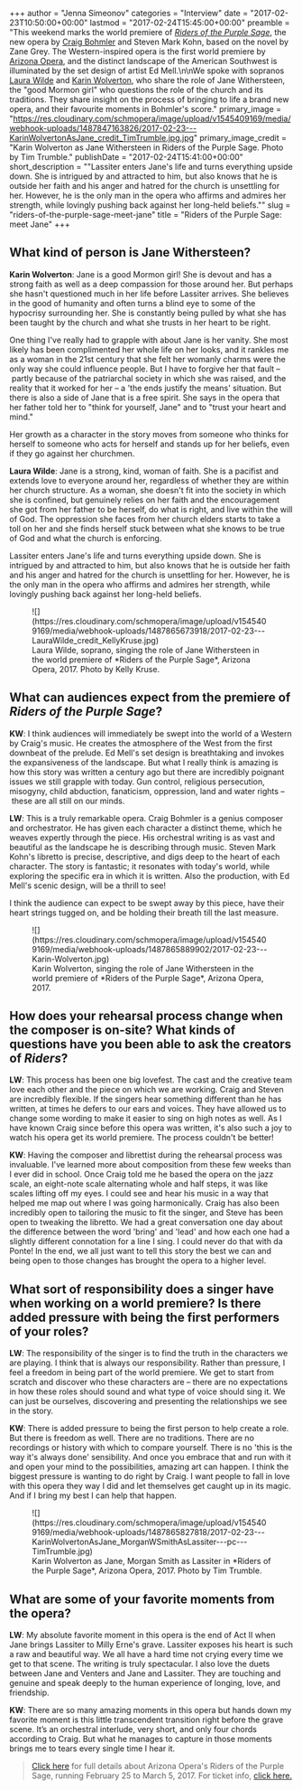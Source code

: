 +++
author = "Jenna Simeonov"
categories = "Interview"
date = "2017-02-23T10:50:00+00:00"
lastmod = "2017-02-24T15:45:00+00:00"
preamble = "This weekend marks the world premiere of [*Riders of the Purple Sage*](http://www.azopera.org/performances/riders-purple-sage), the new opera by [Craig Bohmler](/new-operas-craig-bohmlers-riders-of-the-purple-sage/) and Steven Mark Kohn, based on the novel by Zane Grey. The Western-inspired opera is the first world premiere by [Arizona Opera](/scene/companies/arizona-opera/), and the distinct landscape of the American Southwest is illuminated by the set design of artist Ed Mell.\n\nWe spoke with sopranos [Laura Wilde](/scene/people/laura-wilde/) and [Karin Wolverton](/scene/people/karin-wolverton/), who share the role of Jane Withersteen, the \"good Mormon girl\" who questions the role of the church and its traditions. They share insight on the process of bringing to life a brand new opera, and their favourite moments in Bohmler's score."
primary_image = "https://res.cloudinary.com/schmopera/image/upload/v1545409169/media/webhook-uploads/1487847163826/2017-02-23---KarinWolvertonAsJane_credit_TimTrumble.jpg.jpg"
primary_image_credit = "Karin Wolverton as Jane Withersteen in Riders of the Purple Sage. Photo by Tim Trumble."
publishDate = "2017-02-24T15:41:00+00:00"
short_description = "&quot;Lassiter enters Jane&#039;s life and turns everything upside down. She is intrigued by and attracted to him, but also knows that he is outside her faith and his anger and hatred for the church is unsettling for her. However, he is the only man in the opera who affirms and admires her strength, while lovingly pushing back against her long-held beliefs.&quot;"
slug = "riders-of-the-purple-sage-meet-jane"
title = "Riders of the Purple Sage: meet Jane"
+++

## What kind of person is Jane Withersteen?

**Karin Wolverton**: Jane is a good Mormon girl! She is devout and has a strong faith as well as a deep compassion for those around her. But perhaps she hasn't questioned much in her life before Lassiter arrives. She believes in the good of humanity and often turns a blind eye to some of the hypocrisy surrounding her. She is constantly being pulled by what she has been taught by the church and what she trusts in her heart to be right.  

One thing I've really had to grapple with about Jane is her vanity. She most likely has been complimented her whole life on her looks, and it rankles me as a woman in the 21st century that she felt her womanly charms were the only way she could influence people. But I have to forgive her that fault – partly because of the patriarchal society in which she was raised, and the reality that it worked for her – a 'the ends justify the means' situation. But there is also a side of Jane that is a free spirit. She says in the opera that her father told her to "think for yourself, Jane" and to "trust your heart and mind." 

Her growth as a character in the story moves from someone who thinks for herself to someone who acts for herself and stands up for her beliefs, even if they go against her churchmen. 

**Laura Wilde**: Jane is a strong, kind, woman of faith. She is a pacifist and extends love to everyone around her, regardless of whether they are within her church structure. As a woman, she doesn't fit into the society in which she is confined, but genuinely relies on her faith and the encouragement she got from her father to be herself, do what is right, and live within the will of God. The oppression she faces from her church elders starts to take a toll on her and she finds herself stuck between what she knows to be true of God and what the church is enforcing. 

Lassiter enters Jane's life and turns everything upside down. She is intrigued by and attracted to him, but also knows that he is outside her faith and his anger and hatred for the church is unsettling for her. However, he is the only man in the opera who affirms and admires her strength, while lovingly pushing back against her long-held beliefs.

<figure data-type="image">
![](https://res.cloudinary.com/schmopera/image/upload/v1545409169/media/webhook-uploads/1487865673918/2017-02-23---LauraWilde_credit_KellyKruse.jpg)
<figcaption>Laura Wilde, soprano, singing the role of Jane Withersteen in the world premiere of *Riders of the Purple Sage*, Arizona Opera, 2017. Photo by Kelly Kruse.</figcaption>
</figure>

## What can audiences expect from the premiere of *Riders of the Purple Sage*?

**KW**: I think audiences will immediately be swept into the world of a Western by Craig's music. He creates the atmosphere of the West from the first downbeat of the prelude. Ed Mell's set design is breathtaking and invokes the expansiveness of the landscape. But what I really think is amazing is how this story was written a century ago but there are incredibly poignant issues we still grapple with today. Gun control, religious persecution, misogyny, child abduction, fanaticism, oppression, land and water rights – these are all still on our minds.

**LW**: This is a truly remarkable opera. Craig Bohmler is a genius composer and orchestrator. He has given each character a distinct theme, which he weaves expertly through the piece. His orchestral writing is as vast and beautiful as the landscape he is describing through music. Steven Mark Kohn's libretto is precise, descriptive, and digs deep to the heart of each character. The story is fantastic; it resonates with today's world, while exploring the specific era in which it is written. Also the production, with Ed Mell's scenic design, will be a thrill to see! 

I think the audience can expect to be swept away by this piece, have their heart strings tugged on, and be holding their breath till the last measure. 

<figure data-type="image">
![](https://res.cloudinary.com/schmopera/image/upload/v1545409169/media/webhook-uploads/1487865889902/2017-02-23---Karin-Wolverton.jpg)<figcaption>Karin Wolverton, singing the role of Jane Withersteen in the world premiere of *Riders of the Purple Sage*, Arizona Opera, 2017.</figcaption>
</figure>


## How does your rehearsal process change when the composer is on-site? What kinds of questions have you been able to ask the creators of *Riders*?

**LW**: This process has been one big lovefest. The cast and the creative team love each other and the piece on which we are working. Craig and Steven are incredibly flexible. If the singers hear something different than he has written, at times he defers to our ears and voices. They have allowed us to change some wording to make it easier to sing on high notes as well. As I have known Craig since before this opera was written, it's also such a joy to watch his opera get its world premiere. The process couldn't be better! 

**KW**: Having the composer and librettist during the rehearsal process was invaluable. I've learned more about composition from these few weeks than I ever did in school. Once Craig told me he based the opera on the jazz scale, an eight-note scale alternating whole and half steps, it was like scales lifting off my eyes. I could see and hear his music in a way that helped me map out where I was going harmonically. Craig has also been incredibly open to tailoring the music to fit the singer, and Steve has been open to tweaking the libretto. We had a great conversation one day about the difference between the word 'bring' and 'lead' and how each one had a slightly different connotation for a line I sing. I could never do that with da Ponte! In the end, we all just want to tell this story the best we can and being open to those changes has brought the opera to a higher level.

## What sort of responsibility does a singer have when working on a world premiere? Is there added pressure with being the first performers of your roles?

**LW**: The responsibility of the singer is to find the truth in the characters we are playing. I think that is always our responsibility. Rather than pressure, I feel a freedom in being part of the world premiere. We get to start from scratch and discover who these characters are – there are no expectations in how these roles should sound and what type of voice should sing it. We can just be ourselves, discovering and presenting the relationships we see in the story. 

**KW**: There is added pressure to being the first person to help create a role. But there is freedom as well. There are no traditions. There are no recordings or history with which to compare yourself. There is no 'this is the way it's always done' sensibility. And once you embrace that and run with it and open your mind to the possibilities, amazing art can happen. I think the biggest pressure is wanting to do right by Craig. I want people to fall in love with this opera they way I did and let themselves get caught up in its magic. And if I bring my best I can help that happen.

<figure data-type="image">
![](https://res.cloudinary.com/schmopera/image/upload/v1545409169/media/webhook-uploads/1487865827818/2017-02-23---KarinWolvertonAsJane_MorganWSmithAsLassiter---pc---TimTrumble.jpg)
<figcaption>Karin Wolverton as Jane, Morgan Smith as Lassiter in *Riders of the Purple Sage*, Arizona Opera, 2017. Photo by Tim Trumble.</figcaption>
</figure>

## What are some of your favorite moments from the opera?

**LW**: My absolute favorite moment in this opera is the end of Act II when Jane brings Lassiter to Milly Erne's grave. Lassiter exposes his heart is such a raw and beautiful way. We all have a hard time not crying every time we get to that scene. The writing is truly spectacular. I also love the duets between Jane and Venters and Jane and Lassiter. They are touching and genuine and speak deeply to the human experience of longing, love, and friendship. 

**KW**: There are so many amazing moments in this opera but hands down my favorite moment is this little transcendent transition right before the grave scene. It’s an orchestral interlude, very short, and only four chords according to Craig. But what he manages to capture in those moments brings me to tears every single time I hear it.

>[Click here](http://www.azopera.org/performances/riders-purple-sage) for full details about Arizona Opera's Riders of the Purple Sage, running February 25 to March 5, 2017. For ticket info, [click here.](http://tickets.azopera.org/single/EventListing.aspx#riders)
